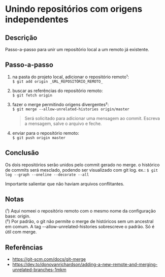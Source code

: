 # Unindo repositórios com origens independentes 

## Descrição  

Passo-a-passo para unir um repositório local a um remoto já existente.

## Passo-a-passo  

1. na pasta do projeto local, adicionar o repositório remoto¹:  
    `$ git add origin _URL_REPOSITÓRIO_REMOTO_`
   
3. buscar as referências do repositório remoto:  
    `$ git fetch origin`
4. fazer o merge permitindo origens divergentes²:  
    `$ git merge --allow-unrelated-histories origin/master`
    > Será solicitado para adicionar uma mensagem ao commit. Escreva a mensagem, salve o arquivo e feche.  
5. enviar para o repositório remoto:  
    `$ git push origin master`

## Conclusão

Os dois repositórios serão unidos pelo commit gerado no merge. o histórico de commits será mesclado, podendo ser visualizado com git log. ex.: `$ git log --graph --oneline --decorate --all`  

Importante salientar que não haviam arquivos conflitantes.

## Notas

(¹) Aqui nomeei o repositório remoto com o mesmo nome da configuração base: origin.  
(²) Por padrão, o git não permite o merge de históricos sem um ancestral em comum. A tag --allow-unrelated-histories sobrescreve o padrão. Só é útil com merge.

## Referências

- https://git-scm.com/docs/git-merge  
- https://dev.to/donovanrichardson/adding-a-new-remote-and-merging-unrelated-branches-1mkm
